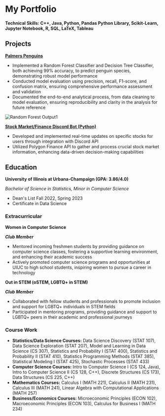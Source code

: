 # My Portfolio

#### Technical Skills: C++, Java, Python, Pandas Python Library, Scikit-Learn, Jupyter Notebook, R, SQL, LaTeX, Tableau

## Projects

[**Palmers Penguins**](https://github.com/tiffanyle1302/PalmersPenguinAnalysis)
- Implemented a Random Forest Classifier and Decision Tree Classifier, both achieving 99% accuracy, to predict penguin species, demonstrating robust model performance
- Conducted model evaluation using precision, recall, F1-score, and confusion matrix, ensuring comprehensive performance assessment and validation
- Documented the end-to-end analytical process, from data cleaning to model evaluation, ensuring reproducibility and clarity in the analysis for future reference

![Random Forest Output1](assets:img/output.png)

[**Stock Market/Finance Discord Bot (Python)**](https://github.com/tiffanyle1302/StonkBot)
- Developed and implemented real-time updates on specific stocks for users through integration with Discord API
- Utilized Polygon Finance API to gather and process crucial stock market information, enhancing data-driven decision-making capabilities


## Education
**University of Illinois at Urbana-Champaign (GPA: 3.86/4.0)**

*Bachelor of Science in Statistics, Minor in Computer Science*

- Dean's List Fall 2022, Spring 2023
- Certificate in Data Science

### **Extracurricular**
**Women in Computer Science**

***Club Member***
- Mentored incoming freshmen students by providing guidance on computer science classes, fostering a supportive learning environment, and enhancing their academic success
- Actively promoted computer science programs and opportunities at UIUC to high school students, inspiring women to pursue a career in technology

**Out in STEM (oSTEM, LGBTQ+ in STEM)**

***Club Member***
- Collaborated with fellow students and professionals to promote inclusion and support for LGBTQ+ individuals in STEM fields
- Participated in mentoring programs, providing guidance and support to LGBTQ+ peers in their academic and professional journeys


### **Course Work**
- **Statistics/Data Science Courses:** Data Science Discovery (STAT 107), Data Science Exploration (STAT 207), Model and Learning in Data Science (CS 307), Statistics and Probability I (STAT 400), Statistics and Probability II (STAT 410),  Statistics Programming Methods (STAT 385), Statistical Modeling I (STAT 425), Stochastic Processes (STAT 433)
- **Computer Science Courses:** Intro to Computer Science I (CS 124, Java), Intro to Computer Science II (CS 128, C++), Discrete Structures (CS 173), Data Structures (CS 225, C++)
- **Mathematics Courses:** Calculus I (MATH 221), Calculus II (MATH 231), Calculus III (MATH 241), Linear Algebra with Computational Applications (MATH 257)
- **Business/Economics Courses:** Microeconomic Principles (ECON 102), Macroeconomic Principles (ECON 103), Calculus for Business I (MATH 234)








